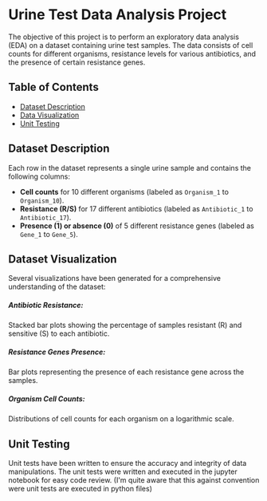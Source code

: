 # Urine Test Data Analysis Project

The objective of this project is to perform an exploratory data analysis (EDA) on a dataset containing urine test samples. The data consists of cell counts for different organisms, resistance levels for various antibiotics, and the presence of certain resistance genes.

## Table of Contents

- [Dataset Description](#dataset-description)
- [Data Visualization](#data-visualization)
- [Unit Testing](#unit-testing)


## Dataset Description

Each row in the dataset represents a single urine sample and contains the following columns:

- **Cell counts** for 10 different organisms (labeled as `Organism_1` to `Organism_10`).
- **Resistance (R/S)** for 17 different antibiotics (labeled as `Antibiotic_1` to `Antibiotic_17`).
- **Presence (1) or absence (0)** of 5 different resistance genes (labeled as `Gene_1` to `Gene_5`).

## Dataset Visualization

Several visualizations have been generated for a comprehensive understanding of the dataset:

##### Antibiotic Resistance:
Stacked bar plots showing the percentage of samples resistant (R) and sensitive (S) to each antibiotic.

##### Resistance Genes Presence:
Bar plots representing the presence of each resistance gene across the samples.

##### Organism Cell Counts:
Distributions of cell counts for each organism on a logarithmic scale.

## Unit Testing
Unit tests have been written to ensure the accuracy and integrity of data manipulations. The unit tests were written and executed in the jupyter notebook for easy code review. (I'm quite aware that this against convention were unit tests are executed in python files)